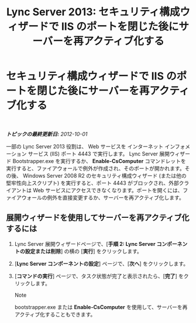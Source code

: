 ﻿---
title: 'Lync Server 2013: セキュリティ構成ウィザードで IIS のポートを閉じた後にサーバーを再アクティブ化する'
TOCTitle: セキュリティ構成ウィザードで IIS のポートを閉じた後にサーバーを再アクティブ化する
ms:assetid: cb8e17cf-f8c1-4099-b63b-c242d656c26a
ms:mtpsurl: https://technet.microsoft.com/ja-jp/library/Gg398851(v=OCS.15)
ms:contentKeyID: 48273587
ms.date: 05/19/2016
mtps_version: v=OCS.15
ms.translationtype: HT
---

# セキュリティ構成ウィザードで IIS のポートを閉じた後にサーバーを再アクティブ化する

 

_**トピックの最終更新日:** 2012-10-01_

一部の Lync Server 2013 役割は、 Web サービスを インターネット インフォメーション サービス (IIS) ポート 4443 で実行します。 Lync Server 展開ウィザード Bootstrapper.exe を実行するか、 **Enable-CsComputer** コマンドレットを実行すると、ファイアウォールで例外が作成され、そのポートが開かれます。その後、 Windows Server 2008 R2 のセキュリティ構成ウィザード (または他の堅牢性向上スクリプト) を実行すると、ポート 4443 がブロックされ、外部クライアントは Web サービスにアクセスできなくなります。ポートを開くには、ファイアウォールの例外を直接変更するか、サーバーを再アクティブ化します。

## 展開ウィザードを使用してサーバーを再アクティブ化するには

1.  Lync Server 展開ウィザードページで、\[**手順 2: Lync Server コンポーネントの設定または削除**\] の横の \[**実行**\] をクリックします。

2.  \[**Lync Server コンポーネントの設定**\] ページで、\[**次へ**\] をクリックします。

3.  \[**コマンドの実行**\] ページで、タスク状態が完了と表示されたら、\[**完了**\] をクリックします。
    
    > [!NOTE]
    > bootstrapper.exe または <strong>Enable-CsComputer</strong> を使用して、サーバーを再アクティブ化することもできます。

